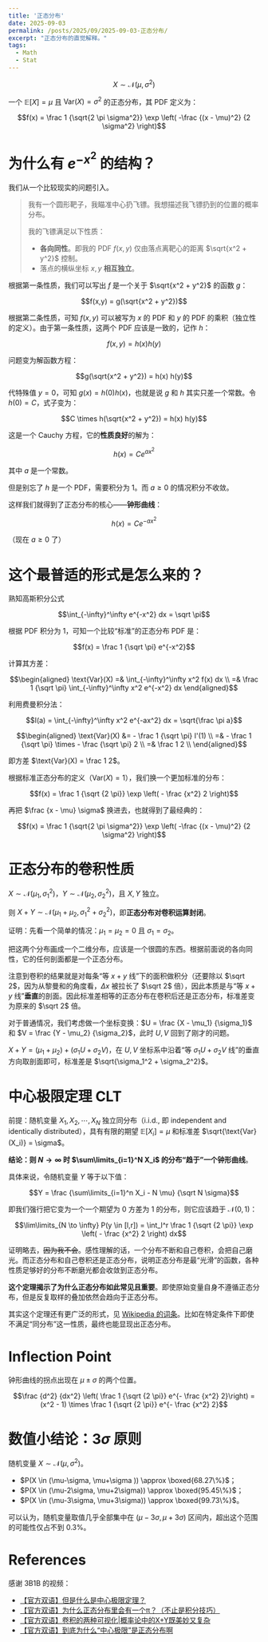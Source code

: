 ```yaml
---
title: '正态分布'
date: 2025-09-03
permalink: /posts/2025/09/2025-09-03-正态分布/
excerpt: "正态分布的直觉解释。"
tags:
  - Math
  - Stat
---
```


$$X \sim \mathcal N(\mu, \sigma^2)$$

一个 $\mathbb E[X] = \mu$ 且 $\text{Var}(X) = \sigma^2$ 的正态分布，其 PDF 定义为：

$$f(x) = \frac 1 {\sqrt{2 \pi \sigma^2}} \exp \left( -\frac {(x - \mu)^2} {2 \sigma^2} \right)$$

# 为什么有 $e^{-x^2}$ 的结构？

我们从一个比较现实的问题引入。

> 我有一个圆形靶子，我瞄准中心扔飞镖。我想描述我飞镖扔到的位置的概率分布。
>
> 我的飞镖满足以下性质：
> - **各向同性**。即我的 PDF $f(x,y)$ 仅由落点离靶心的距离 $\sqrt{x^2 + y^2}$ 控制。
> - 落点的横纵坐标 $x,y$ **相互独立**。

根据第一条性质，我们可以写出 $f$ 是一个关于 $\sqrt{x^2 + y^2}$ 的函数 $g$：

$$f(x,y) = g(\sqrt{x^2 + y^2})$$

根据第二条性质，可知 $f(x,y)$ 可以被写为 $x$ 的 PDF 和 $y$ 的 PDF 的乘积（独立性的定义）。由于第一条性质，这两个 PDF 应该是一致的，记作 $h$：

$$f(x,y) = h(x) h(y)$$

问题变为解函数方程：

$$g(\sqrt{x^2 + y^2}) = h(x) h(y)$$

代特殊值 $y=0$，可知 $g(x) = h(0) h(x)$，也就是说 $g$ 和 $h$ 其实只差一个常数。令 $h(0) = C$，式子变为：

$$C \times h(\sqrt{x^2 + y^2}) = h(x) h(y)$$

这是一个 Cauchy 方程，它的**性质良好**的解为：

$$h(x) = C e^{ax^2}$$

其中 $a$ 是一个常数。

但是别忘了 $h$ 是一个 PDF，需要积分为 $1$。而 $a \ge 0$ 的情况积分不收敛。

这样我们就得到了正态分布的核心——**钟形曲线**：

$$h(x) = C e^{-a x^2}$$

（现在 $a \ge 0$ 了）

# 这个最普适的形式是怎么来的？

熟知高斯积分公式

$$\int_{-\infty}^\infty e^{-x^2} dx = \sqrt \pi$$

根据 PDF 积分为 $1$，可知一个比较“标准”的正态分布 PDF 是：

$$f(x) = \frac 1 {\sqrt \pi} e^{-x^2}$$

计算其方差：

$$\begin{aligned}
    \text{Var}(X) =& \int_{-\infty}^\infty x^2 f(x) dx \\
    =& \frac 1 {\sqrt \pi} \int_{-\infty}^\infty x^2 e^{-x^2} dx
\end{aligned}$$

利用费曼积分法：

$$I(a) = \int_{-\infty}^\infty x^2 e^{-ax^2} dx = \sqrt{\frac \pi a}$$

$$\begin{aligned}
    \text{Var}(X) &= - \frac 1 {\sqrt \pi} I'(1) \\
    =& - \frac 1 {\sqrt \pi} \times - \frac {\sqrt \pi} 2 \\
    =& \frac 1 2 \\
\end{aligned}$$

即方差 $\text{Var}(X) = \frac 1 2$。

根据标准正态分布的定义（$\text{Var}(X) = 1$），我们换一个更加标准的分布：

$$f(x) = \frac 1 {\sqrt {2 \pi}} \exp \left( - \frac {x^2} 2 \right)$$

再把 $\frac {x - \mu} \sigma$ 换进去，也就得到了最经典的：

$$f(x) = \frac 1 {\sqrt{2 \pi \sigma^2}} \exp \left( -\frac {(x - \mu)^2} {2 \sigma^2} \right)$$

# 正态分布的卷积性质

$X \sim \mathcal N(\mu_1, \sigma_1^2)$，$Y \sim \mathcal N(\mu_2, \sigma_2^2)$，且 $X,Y$ 独立。

则 $X+Y \sim \mathcal N(\mu_1 + \mu_2, \sigma_1^2 + \sigma_2^2)$，即**正态分布对卷积运算封闭**。

证明：先看一个简单的情况：$\mu_1 = \mu_2 = 0$ 且  $\sigma_1 = \sigma_2$。

把这两个分布画成一个二维分布，应该是一个很圆的东西。根据前面说的各向同性，它的任何剖面都是一个正态分布。

注意到卷积的结果就是对每条“等 $x+y$ 线”下的面积做积分（还要除以 $\sqrt 2$，因为从黎曼和的角度看，$\Delta x$ 被拉长了 $\sqrt 2$ 倍），因此本质是与“等 $x+y$ 线”**垂直**的剖面。因此标准差相等的正态分布在卷积后还是正态分布，标准差变为原来的 $\sqrt 2$ 倍。

对于普通情况，我们考虑做一个坐标变换：$U = \frac {X - \mu_1} {\sigma_1}$ 和 $V = \frac {Y - \mu_2} {\sigma_2}$，此时 $U,V$ 回到了刚才的问题。

$X + Y = (\mu_1 + \mu_2) + (\sigma_1 U + \sigma_2 V)$，在 $U,V$ 坐标系中沿着“等 $\sigma_1 U + \sigma_2 V$ 线”的垂直方向取剖面即可，标准差是 $\sqrt{\sigma_1^2 + \sigma_2^2}$。

# 中心极限定理 CLT

前提：随机变量 $X_1, X_2, \cdots, X_N$ 独立同分布（i.i.d., 即 independent and identically distributed），具有有限的期望 $\mathbb E[X_i] = \mu$ 和标准差 $\sqrt{\text{Var}(X_i)} = \sigma$。

**结论：则 $N \to \infty$ 时 $\sum\limits_{i=1}^N X_i$ 的分布“趋于”一个钟形曲线**。

具体来说，令随机变量 $Y$ 等于以下值：

$$Y = \frac {\sum\limits_{i=1}^n X_i - N \mu} {\sqrt N \sigma}$$

即我们强行把它变为一个一个期望为 $0$ 方差为 $1$ 的分布，则它应该趋于 $\mathcal N(0,1)$：

$$\lim\limits_{N \to \infty} P(y \in [l,r]) = \int_l^r \frac 1 {\sqrt {2 \pi}} \exp \left( - \frac {x^2} 2 \right) dx$$

证明略去，~~因为我不会~~。感性理解的话，一个分布不断和自己卷积，会把自己磨光。而正态分布和自己卷积还是正态分布，说明正态分布是最“光滑”的函数，各种性质足够好的分布不断磨光都会收敛到正态分布。

**这个定理揭示了为什么正态分布如此常见且重要**。即使原始变量自身不遵循正态分布，但是反复取样的叠加依然会趋向于正态分布。

其实这个定理还有更广泛的形式，见 [Wikipedia 的词条](https://zh.wikipedia.org/wiki/%E4%B8%AD%E5%BF%83%E6%9E%81%E9%99%90%E5%AE%9A%E7%90%86)。比如在特定条件下即使不满足“同分布”这一性质，最终也能显现出正态分布。

# Inflection Point

钟形曲线的拐点出现在 $\mu \pm \sigma$ 的两个位置。

$$\frac {d^2} {dx^2} \left( \frac 1 {\sqrt {2 \pi}} e^{- \frac {x^2} 2}\right) = (x^2 - 1) \times \frac 1 {\sqrt {2 \pi}} e^{- \frac {x^2} 2}$$

# 数值小结论：$3 \sigma$ 原则

随机变量 $X \sim \mathcal N(\mu, \sigma^2)$。
- $P(X \in (\mu-\sigma,  \mu+\sigma )) \approx \boxed{68.27\%}$；
- $P(X \in (\mu-2\sigma, \mu+2\sigma)) \approx \boxed{95.45\%}$；
- $P(X \in (\mu-3\sigma, \mu+3\sigma)) \approx \boxed{99.73\%}$。

可以认为，随机变量取值几乎全部集中在 $(μ-3σ,μ+3σ)$ 区间内，超出这个范围的可能性仅占不到 $0.3\%$。

# References

感谢 3B1B 的视频：

- [【官方双语】但是什么是中心极限定理？](https://www.bilibili.com/video/BV1gh4y1W7ag/)
- [【官方双语】为什么正态分布里会有一个π？（不止是积分技巧）](https://www.bilibili.com/video/BV1wu411W7uU/)
- [【官方双语】卷积的两种可视化|概率论中的X+Y既美妙又复杂](https://www.bilibili.com/video/BV1Yk4y1K7Az/)
- [【官方双语】到底为什么“中心极限”是正态分布啊](https://www.bilibili.com/video/BV1EP411p7bV/)